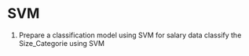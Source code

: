 # SVM
1) Prepare a classification model using SVM for salary data 
classify the Size_Categorie using SVM
